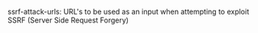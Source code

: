 ssrf-attack-urls: URL's to be used as an input when attempting to exploit SSRF (Server Side Request Forgery)
